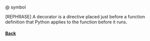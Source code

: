 @ symbol

[REPHRASE]
A decorator is a directive placed just before a function definition that Python applies to the function before it runs.
#### [Back](README.md)
